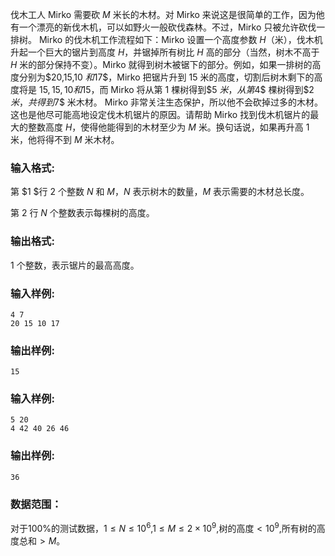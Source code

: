 伐木工人 Mirko 需要砍 $M$ 米长的木材。对 Mirko 来说这是很简单的工作，因为他有一个漂亮的新伐木机，可以如野火一般砍伐森林。不过，Mirko 只被允许砍伐一排树。
Mirko 的伐木机工作流程如下：Mirko 设置一个高度参数 $H$（米），伐木机升起一个巨大的锯片到高度 $H$，并锯掉所有树比 $H$ 高的部分（当然，树木不高于 $H$ 米的部分保持不变）。Mirko 就得到树木被锯下的部分。例如，如果一排树的高度分别为$20,15,10 $和$17$，Mirko 把锯片升到 $15$ 米的高度，切割后树木剩下的高度将是 $15,15,10 和 15$，而 Mirko 将从第 $1$ 棵树得到$5 $米，从第$4$ 棵树得到$2 $米，共得到$7$ 米木材。
Mirko 非常关注生态保护，所以他不会砍掉过多的木材。这也是他尽可能高地设定伐木机锯片的原因。请帮助 Mirko 找到伐木机锯片的最大的整数高度 $H$，使得他能得到的木材至少为 $M$ 米。换句话说，如果再升高 $1$ 米，他将得不到 $M$ 米木材。
### 输入格式:
第 $1 $行 $2$ 个整数 $N$ 和 $M$，$N$ 表示树木的数量，$M$ 表示需要的木材总长度。

第 $2$ 行 $N$ 个整数表示每棵树的高度。
### 输出格式:

$1$ 个整数，表示锯片的最高高度。

### 输入样例:
```in
4 7
20 15 10 17
```
###  输出样例:
```out
15
```
### 输入样例:
```in
5 20
4 42 40 26 46
```

### 输出样例:
```out
36
```
### 数据范围：
对于$100$%的测试数据，$1≤N≤10^6$,$1≤M≤2×10^9$,树的高度$<10^9$,所有树的高度总和$>M$。